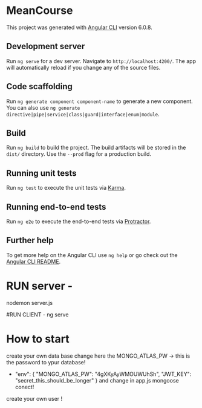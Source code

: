 # MeanCourse

This project was generated with [Angular CLI](https://github.com/angular/angular-cli) version 6.0.8.

## Development server

Run `ng serve` for a dev server. Navigate to `http://localhost:4200/`. The app will automatically reload if you change any of the source files.

## Code scaffolding

Run `ng generate component component-name` to generate a new component. You can also use `ng generate directive|pipe|service|class|guard|interface|enum|module`.

## Build

Run `ng build` to build the project. The build artifacts will be stored in the `dist/` directory. Use the `--prod` flag for a production build.

## Running unit tests

Run `ng test` to execute the unit tests via [Karma](https://karma-runner.github.io).

## Running end-to-end tests

Run `ng e2e` to execute the end-to-end tests via [Protractor](http://www.protractortest.org/).

## Further help

To get more help on the Angular CLI use `ng help` or go check out the [Angular CLI README](https://github.com/angular/angular-cli/blob/master/README.md).

# RUN server - 
nodemon server.js

#RUN CLIENT  - 
ng serve

# How to start
create your own data base 
change here the MONGO_ATLAS_PW ->  this is the password to ypur database! 
- "env": {
        "MONGO_ATLAS_PW": "4gXKyAyWMOUWUhSh",
        "JWT_KEY": "secret_this_should_be_longer"
    }
    and change in app.js mongoose conect! 
    
create your own user !

